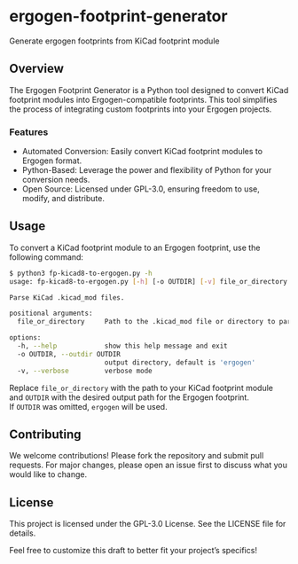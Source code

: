 # ergogen-footprint-generator
Generate ergogen footprints from KiCad footprint module 

## Overview
The Ergogen Footprint Generator is a Python tool designed to convert KiCad footprint modules into Ergogen-compatible footprints. This tool simplifies the process of integrating custom footprints into your Ergogen projects.

### Features
* Automated Conversion: Easily convert KiCad footprint modules to Ergogen format.
* Python-Based: Leverage the power and flexibility of Python for your conversion needs.
* Open Source: Licensed under GPL-3.0, ensuring freedom to use, modify, and distribute.

## Usage
To convert a KiCad footprint module to an Ergogen footprint, use the following command:
```bash
$ python3 fp-kicad8-to-ergogen.py -h
usage: fp-kicad8-to-ergogen.py [-h] [-o OUTDIR] [-v] file_or_directory

Parse KiCad .kicad_mod files.

positional arguments:
  file_or_directory     Path to the .kicad_mod file or directory to parse

options:
  -h, --help            show this help message and exit
  -o OUTDIR, --outdir OUTDIR
                        output directory, default is 'ergogen'
  -v, --verbose         verbose mode
```

Replace `file_or_directory` with the path to your KiCad footprint module and `OUTDIR` with the desired output path for the Ergogen footprint.<br>
If `OUTDIR` was omitted, `ergogen` will be used.

## Contributing
We welcome contributions! Please fork the repository and submit pull requests. For major changes, please open an issue first to discuss what you would like to change.

## License
This project is licensed under the GPL-3.0 License. See the LICENSE file for details.

Feel free to customize this draft to better fit your project’s specifics!

